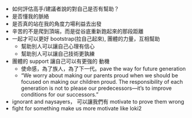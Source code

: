 - 如何評估高手/建議者說的對自己是否有幫助？
-   是否懂我的脈絡
  - 是否真的站在我的角度力場利益去出發
- 辛苦的不是爬到頂端，而是從谷底重新跑起來的那段距離
- 一起才可以更好 bootstrap(拉自己起來), 團體的力量，互相幫助
  - 幫助別人可以讓自己心理有信心
  - 幫助別人可以讓自己技術更孰練
- 團體的 support 讓自己可以有更強的 動機
  - 使命感，為了族人，為了下一代。pave the way for future generation
  - “We worry about making our parents proud when we should be focused on making our children proud. The responsibility of each generation is not to please our predecessors—it’s to improve conditions for our successors.”
- ignorant and naysayers， 可以讓我們有 motivate to prove them wrong
- fight for something make us more motivate like loki2